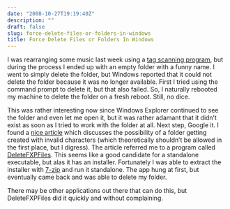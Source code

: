```yaml
---
date: "2008-10-27T19:19:40Z"
description: ""
draft: false
slug: force-delete-files-or-folders-in-windows
title: Force Delete Files or Folders In Windows
---
```



I was rearranging some music last week using a [tag scanning program](http://www.xdlab.ru/en/index.htm), but during the process I ended up with an empty folder with a funny name. I went to simply delete the folder, but Windows reported that it could not delete the folder because it was no longer available. First I tried using the command prompt to delete it, but that also failed. So, I naturally rebooted my machine to delete the folder on a fresh reboot. Still, no dice.

This was rather interesting now since Windows Explorer continued to see the folder and even let me open it, but it was rather adamant that it didn’t exist as soon as I tried to work with the folder at all. Next step, Google it. I found a [nice article](http://www.siliconkid.com.au/sk_archive/windows_xp/undeletable_folder.html) which discusses the possibility of a folder getting created with invalid characters (which theoretically shouldn’t be allowed in the first place, but I digress). The article referred me to a program called [DeleteFXPFiles](http://www.jrtwine.com/products/dfxp/index.htm). This seems like a good candidate for a standalone executable, but alas it has an installer. Fortunately I was able to extract the installer with [7-zip](http://7-zip.org) and run it standalone. The app hung at first, but eventually came back and was able to delete my folder.

There may be other applications out there that can do this, but DeleteFXPFiles did it quickly and without complaining.

